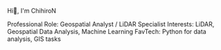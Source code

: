 Hi👋, I'm ChihiroN

Professional Role: Geospatial Analyst / LiDAR Specialist
Interests: LiDAR, Geospatial Data Analysis, Machine Learning
FavTech: Python for data analysis, GIS tasks